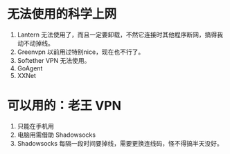 # 无法使用的科学上网
1. Lantern 无法使用了，而且一定要卸载，不然它连接时其他程序断网，搞得我动不动掉线。
2. Greenvpn 以前用过特别nice，现在也不行了。
3. Softether VPN 无法使用。
4. GoAgent
5. XXNet
# 可以用的：老王 VPN
1. 只能在手机用
2. 电脑用需借助 Shadowsocks
3. Shadowsocks 每隔一段时间要掉线，需要更换连线码，怪不得搞半天没好。
